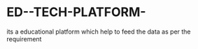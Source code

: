 # ED--TECH-PLATFORM-
its a educational platform which help to feed the data as per the requirement 
